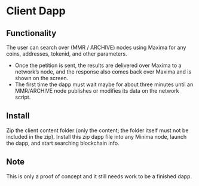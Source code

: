 # Client Dapp

## Functionality
The user can search over (MMR / ARCHIVE) nodes using Maxima for any coins, addresses, tokenid, and other parameters.
- Once the petition is sent, the results are delivered over Maxima to a network’s node, and the response also comes back over Maxima and is shown on the screen.
- The first time the dapp must wait maybe for about three minutes until an MMR/ARCHIVE node publishes or modifies its data on the network script.

## Install
Zip the client content folder (only the content; the folder itself must not be included in the zip). Install this zip dapp file into any Minima node, launch the dapp, and start searching blockchain info.

## Note
This is only a proof of concept and it still needs work to be a finished dapp.
